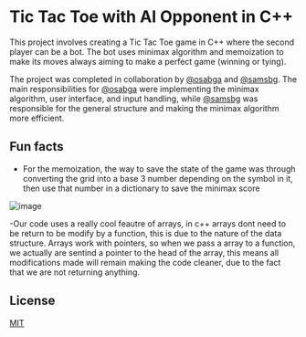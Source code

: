 # Tic Tac Toe with AI Opponent in C++ 

This project involves creating a Tic Tac Toe game in C++ where the second player can be a bot. The bot uses minimax algorithm and memoization to make its moves always aiming to make a perfect game (winning or tying).

The project was completed in collaboration by [@osabga](https://www.github.com/osabga) and [@samsbg](https://www.github.com/samsbg). The main responsibilities for [@osabga](https://www.github.com/osabga) were implementing the minimax algorithm, user interface, and input handling, while [@samsbg](https://www.github.com/samsbg) was responsible for the general structure and making the minimax algorithm more efficient.

## Fun facts

-	For the memoization, the way to save the state of the game was through converting the grid into a base 3 number depending on the symbol in it, then use that number in a dictionary to save the minimax score

![image](https://user-images.githubusercontent.com/70488844/210968616-f6f18cc3-80b1-4e08-9e1c-5e3fb3095404.png)

-Our code uses a really cool feautre of arrays, in c++ arrays dont need to be return to be modify by a function, this is due to the nature of the data structure. Arrays work with pointers, so when we pass a array to a function, we actually are sentind a pointer to the head of the array, this means all modifications made will remain making the code cleaner, due to the fact that we are not returning anything. 

## License

[MIT](https://choosealicense.com/licenses/mit/)

